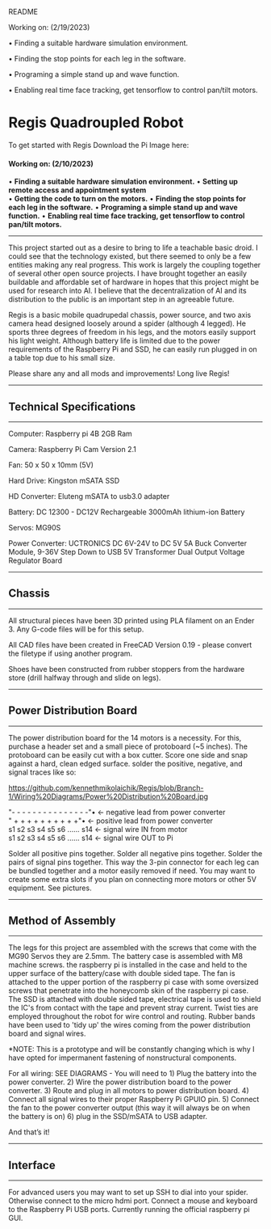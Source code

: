 README

Working on: (2/19/2023)

• Finding a suitable hardware simulation environment.

• Finding the stop points for each leg in the software.

• Programing a simple stand up and wave function.

• Enabling real time face tracking, get tensorflow to control pan/tilt motors.

# Regis Quadroupled Robot

To get started with Regis Download the Pi Image here:

#### Working on: (2/10/2023)
• **Finding a suitable hardware simulation environment.**
• **Setting up remote access and appointment system**  
• **Getting the code to turn on the motors.** 
• **Finding the stop points for each leg in the software.**
• **Programing a simple stand up and wave function.**
• **Enabling real time face tracking, get tensorflow to control pan/tilt motors.**

- - - - - - - - - - - - - - - - - - - - - - - - - - - - - - - - - - - - - 
This project started out as a desire to bring to life a teachable basic droid.
I could see that the technology existed, but there seemed to only be a few entities making any real progress. This work is largely the coupling together of several other open source projects. I have brought together an easily buildable and affordable set of hardware in hopes that this project might be used for research into AI. I believe that the decentralization of AI and its distribution to the public is an important step in an agreeable future.

Regis is a basic mobile quadrupedal chassis, power source, and two axis camera head designed loosely around a spider (although 4 legged).
He sports three degrees of freedom in his legs, and the motors easily support his light weight. Although battery life is limited due to the power requirements of the Raspberry Pi and SSD, he can easily run plugged in on a table top due to his small size.

Please share any and all mods and improvements! Long live Regis!

- - - - - - - - - - - - - - - - - - - - - - - - - - - - - - - - - - - - - 
## Technical Specifications
- - - - - - - - - - - - - - - - - - - - - - - - - - - - - - - - - - - - - 
Computer: Raspberry pi 4B 2GB Ram

Camera: Raspberry Pi Cam Version 2.1

Fan: 50 x 50 x 10mm (5V)

Hard Drive: Kingston mSATA SSD

HD Converter: Eluteng mSATA to usb3.0 adapter

Battery: DC 12300 - DC12V Rechargeable 3000mAh lithium-ion Battery

Servos: MG90S

Power Converter: UCTRONICS DC 6V-24V to DC 5V 5A Buck Converter Module, 9-36V Step Down to USB 5V Transformer Dual Output Voltage Regulator Board

- - - - - - - - - - - - - - - - - - - - - - - - - - - - - - - - - - - - - 
## Chassis
- - - - - - - - - - - - - - - - - - - - - - - - - - - - - - - - - - - - - 
All structural pieces have been 3D printed using PLA filament on an Ender 3. Any G-code files will be for this setup.

All CAD files have been created in FreeCAD Version 0.19 - please convert the filetype if using another program.

Shoes have been constructed from rubber stoppers from the hardware store (drill halfway through and slide on legs).

- - - - - - - - - - - - - - - - - - - - - - - - - - - - - - - - - - - - - 
## Power Distribution Board
- - - - - - - - - - - - - - - - - - - - - - - - - - - - - - - - - - - - - 
The power distribution board for the 14 motors is a necessity. For this, purchase a header set and a small piece of protoboard (~5 inches). The protoboard can be easily cut with a box cutter. Score one side and snap against a hard, clean edged surface. solder the positive, negative, and signal traces like so:

https://github.com/kennethmikolaichik/Regis/blob/Branch-1/Wiring%20Diagrams/Power%20Distribution%20Board.jpg

\"- - - - - - - - - - - - - - -"•  ← negative lead from power converter\
\" + + + + + + + + + +"•  ← positive lead from power converter\
s1 s2 s3 s4 s5 s6 ...... s14   ← signal wire IN from motor  
s1 s2 s3 s4 s5 s6 ...... s14   ← signal wire OUT to Pi


Solder all positive pins together. Solder all negative pins together. Solder the pairs of signal pins together.
This way the 3-pin connector for each leg can be bundled together and a motor easily removed if need. You may want to create some extra slots if you plan on connecting more motors or other 5V equipment. See pictures.

- - - - - - - - - - - - - - - - - - - - - - - - - - - - - - - - - - - - - 
## Method of Assembly
- - - - - - - - - - - - - - - - - - - - - - - - - - - - - - - - - - - - - 
The legs for this project are assembled with the screws that come with the MG90 Servos they are 2.5mm. The battery case is assembled with M8 machine screws. the raspberry pi is installed in the case and held to the upper surface of the battery/case with double sided tape. The fan is attached to the upper portion of the raspberry pi case with some oversized screws that penetrate into the honeycomb skin of the raspberry pi case. The SSD is attached with double sided tape, electrical tape is used to shield the IC's from contact with the tape and prevent stray current. Twist ties are employed throughout the robot for wire control and routing. Rubber bands have been used to 'tidy up' the wires coming from the power distribution board and signal wires. 

*NOTE: This is a prototype and will be constantly changing which is why I have opted for impermanent fastening of nonstructural components.

For all wiring: SEE DIAGRAMS - You will need to 1) Plug the battery into the power converter. 2) Wire the power distribution board to the power converter. 3) Route and plug in all motors to power distribution board. 4) Connect all signal wires to their proper Raspberry Pi GPUIO pin. 5) Connect the fan to the power converter output (this way it will always be on when the battery is on) 6) plug in the SSD/mSATA to USB adapter.

And that’s it!

- - - - - - - - - - - - - - - - - - - - - - - - - - - - - - - - - - - - - 
## Interface
- - - - - - - - - - - - - - - - - - - - - - - - - - - - - - - - - - - - - 
For advanced users you may want to set up SSH to dial into your spider.
Otherwise connect to the micro hdmi port.
Connect a mouse and keyboard to the Raspberry Pi USB ports.
Currently running the official raspberry pi GUI.
